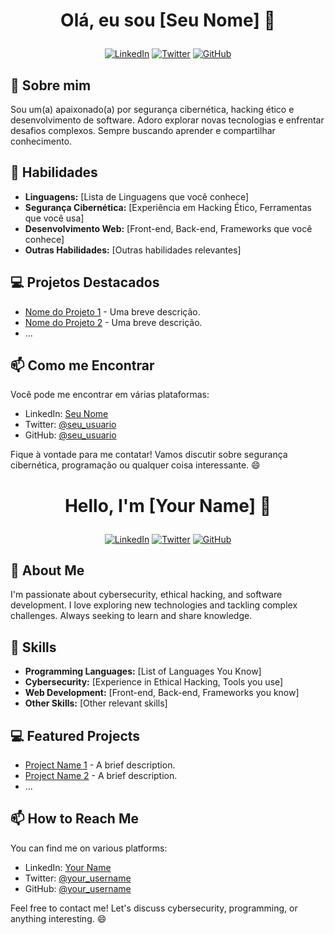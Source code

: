 # <p align="center">Olá, eu sou [Seu Nome] 👋</p>

<p align="center">
  <a href="https://linkedin.com/in/seu_perfil"><img alt="LinkedIn" src="https://img.shields.io/badge/-LinkedIn-0077B5?style=flat&logo=linkedin&logoColor=white"></a>
  <a href="https://twitter.com/seu_usuario"><img alt="Twitter" src="https://img.shields.io/badge/-Twitter-1DA1F2?style=flat&logo=twitter&logoColor=white"></a>
  <a href="https://github.com/seu_usuario"><img alt="GitHub" src="https://img.shields.io/badge/-GitHub-181717?style=flat&logo=github"></a>
</p>

## 🚀 Sobre mim

Sou um(a) apaixonado(a) por segurança cibernética, hacking ético e desenvolvimento de software. Adoro explorar novas tecnologias e enfrentar desafios complexos. Sempre buscando aprender e compartilhar conhecimento.

## 💼 Habilidades

- **Linguagens:** [Lista de Linguagens que você conhece]
- **Segurança Cibernética:** [Experiência em Hacking Ético, Ferramentas que você usa]
- **Desenvolvimento Web:** [Front-end, Back-end, Frameworks que você conhece]
- **Outras Habilidades:** [Outras habilidades relevantes]

## 💻 Projetos Destacados

- [Nome do Projeto 1](link_do_projeto_1) - Uma breve descrição.
- [Nome do Projeto 2](link_do_projeto_2) - Uma breve descrição.
- ...

## 📫 Como me Encontrar

Você pode me encontrar em várias plataformas:

- LinkedIn: [Seu Nome](https://linkedin.com/in/seu_perfil)
- Twitter: [@seu_usuario](https://twitter.com/seu_usuario)
- GitHub: [@seu_usuario](https://github.com/seu_usuario)

Fique à vontade para me contatar! Vamos discutir sobre segurança cibernética, programação ou qualquer coisa interessante. 😄



# <p align="center">Hello, I'm [Your Name] 👋</p>

<p align="center">
  <a href="https://linkedin.com/in/your_profile"><img alt="LinkedIn" src="https://img.shields.io/badge/-LinkedIn-0077B5?style=flat&logo=linkedin&logoColor=white"></a>
  <a href="https://twitter.com/your_username"><img alt="Twitter" src="https://img.shields.io/badge/-Twitter-1DA1F2?style=flat&logo=twitter&logoColor=white"></a>
  <a href="https://github.com/your_username"><img alt="GitHub" src="https://img.shields.io/badge/-GitHub-181717?style=flat&logo=github"></a>
</p>

## 🚀 About Me

I'm passionate about cybersecurity, ethical hacking, and software development. I love exploring new technologies and tackling complex challenges. Always seeking to learn and share knowledge.

## 💼 Skills

- **Programming Languages:** [List of Languages You Know]
- **Cybersecurity:** [Experience in Ethical Hacking, Tools you use]
- **Web Development:** [Front-end, Back-end, Frameworks you know]
- **Other Skills:** [Other relevant skills]

## 💻 Featured Projects

- [Project Name 1](project_link_1) - A brief description.
- [Project Name 2](project_link_2) - A brief description.
- ...

## 📫 How to Reach Me

You can find me on various platforms:

- LinkedIn: [Your Name](https://linkedin.com/in/your_profile)
- Twitter: [@your_username](https://twitter.com/your_username)
- GitHub: [@your_username](https://github.com/your_username)

Feel free to contact me! Let's discuss cybersecurity, programming, or anything interesting. 😄

